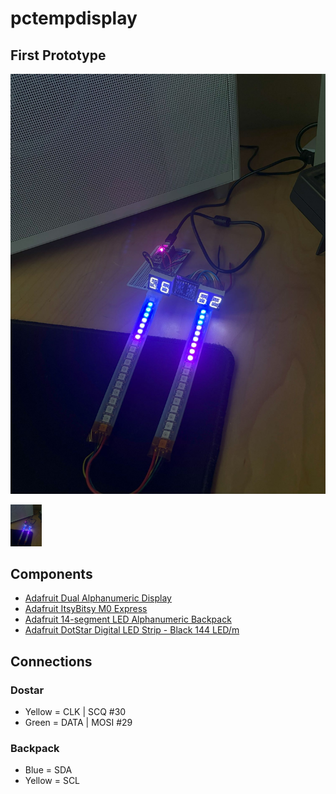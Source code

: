 # pctempdisplay

## First Prototype

![First Proto](./pictures/displayPrototype.jpg)

<img src="./pictures/displayPrototype.jpg" width="50">

## Components

- [Adafruit Dual Alphanumeric Display](https://www.adafruit.com/product/2153)
- [Adafruit ItsyBitsy M0 Express](https://www.adafruit.com/product/3727)
- [Adafruit 14-segment LED Alphanumeric Backpack](https://www.adafruit.com/product/1910)
- [Adafruit DotStar Digital LED Strip - Black 144 LED/m](https://www.adafruit.com/product/2328)

## Connections

### Dostar

- Yellow = CLK | SCQ #30
- Green = DATA | MOSI #29

### Backpack

- Blue = SDA
- Yellow = SCL
